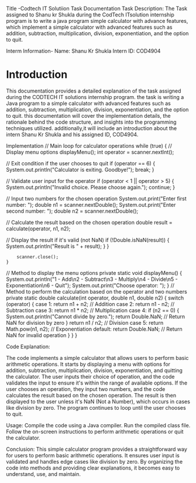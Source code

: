 Title -Codtech IT Solutiion Task Documentation 
Task Description: The Task assigned to Shanu kr Shukla during the CodTech ITsolution internship program is to write a java program simple calculator with advance features, which implement a simple calculator with advanced features such as addition, subtraction, multiplication, division, exponentiation, and the option to quit.

Interm Information-
Name: Shanu Kr Shukla 
Intern ID: COD4904

# Introduction 
This documentation provides a detailed explanation of the task assigned during the CODTECH IT solutions internship program. the task is writing a Java program to a simple calculator with advanced features such as addition, subtraction, multiplication, division, exponentiation, and the option to quit. this documentation will cover the implementation details, the rationale behind the code structure, and insights into the programming techniques utilized. additionally,it will include an introduction about the intern Shanu Kr Shukla and his assigned ID, COD4904.

Implementation 
// Main loop for calculator operations
        while (true) {
            // Display menu options
            displayMenu();
            int operator = scanner.nextInt();

 // Exit condition if the user chooses to quit
            if (operator == 6) {
                System.out.println("Calculator is exiting. Goodbye!");
                break;
            }

 // Validate user input for the operator
            if (operator < 1 || operator > 5) {
                System.out.println("Invalid choice. Please choose again.");
                continue;
            }

// Input two numbers for the chosen operation
            System.out.print("Enter first number: ");
            double n1 = scanner.nextDouble();
            System.out.print("Enter second number: ");
            double n2 = scanner.nextDouble();

// Calculate the result based on the chosen operation
            double result = calculate(operator, n1, n2);

 // Display the result if it's valid (not NaN)
            if (!Double.isNaN(result)) {
                System.out.println("Result is " + result);
            }
        }

        scanner.close();
    }
// Method to display the menu options
    private static void displayMenu() {
        System.out.println("1 - Add\n2 - Subtract\n3 - Multiply\n4 - Divide\n5 - Exponentiation\n6 - Quit");
        System.out.print("Choose operator: ");
    }
// Method to perform the calculation based on the operator and two numbers
    private static double calculate(int operator, double n1, double n2) {
        switch (operator) {
            case 1:
                return n1 + n2; // Addition
            case 2:
                return n1 - n2; // Subtraction
            case 3:
                return n1 * n2; // Multiplication
            case 4:
                if (n2 == 0) {
                    System.out.println("Cannot divide by zero.");
                    return Double.NaN; // Return NaN for division by zero
                }
                return n1 / n2; // Division
            case 5:
                return Math.pow(n1, n2); // Exponentiation
            default:
                return Double.NaN; // Return NaN for invalid operation
        }
    }
}

Code Explanation:

The code implements a simple calculator that allows users to perform basic arithmetic operations.
It starts by displaying a menu with options for addition, subtraction, multiplication, division, exponentiation, and quitting the calculator.
The user inputs their choice of operation, and the code validates the input to ensure it's within the range of available options.
If the user chooses an operation, they input two numbers, and the code calculates the result based on the chosen operation.
The result is then displayed to the user unless it's NaN (Not a Number), which occurs in cases like division by zero.
The program continues to loop until the user chooses to quit.

Usage:
Compile the code using a Java compiler.
Run the compiled class file.
Follow the on-screen instructions to perform arithmetic operations or quit the calculator.

Conclusion:
This simple calculator program provides a straightforward way for users to perform basic arithmetic operations. It ensures user input is validated and handles edge cases like division by zero. By organizing the code into methods and providing clear explanations, it becomes easy to understand, use, and maintain.

